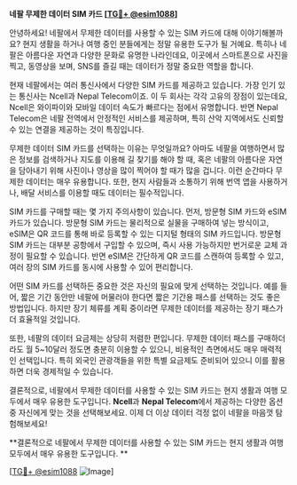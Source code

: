 **네팔 무제한 데이터 SIM 카드 [[TG💪+ @esim1088](https://t.me/s/esim1088)]**

안녕하세요! 네팔에서 무제한 데이터를 사용할 수 있는 SIM 카드에 대해 이야기해볼까요? 현지 생활을 하거나 여행 중인 분들에게는 정말 유용한 도구가 될 거예요. 특히나 네팔은 아름다운 자연과 다양한 문화로 유명한 나라인데요, 이곳에서 스마트폰으로 사진을 찍고, 동영상을 보며, SNS를 즐길 때는 데이터가 정말 중요한 역할을 합니다.

현재 네팔에서는 여러 통신사에서 다양한 SIM 카드를 제공하고 있습니다. 가장 인기 있는 통신사는 Ncell과 Nepal Telecom이죠. 이 두 회사는 각각 고유의 장점이 있는데요, Ncell은 와이파이와 모바일 데이터 속도가 빠르다는 점에서 유명합니다. 반면 Nepal Telecom은 네팔 전역에서 안정적인 서비스를 제공하며, 특히 산악 지역에서도 신뢰할 수 있는 연결을 제공하는 것이 특징입니다.

무제한 데이터 SIM 카드를 선택하는 이유는 무엇일까요? 아마도 네팔을 여행하면서 많은 정보를 검색하거나 지도를 이용해 길 찾기를 해야 할 때, 혹은 네팔의 아름다운 자연을 담아내기 위해 사진이나 영상을 많이 찍어야 할 때가 많을 겁니다. 이런 순간마다 무제한 데이터는 매우 유용합니다. 또한, 현지 사람들과 소통하기 위해 번역 앱을 사용하거나, 배달 서비스를 이용할 때도 데이터는 필수적입니다.

SIM 카드를 구매할 때는 몇 가지 주의사항이 있습니다. 먼저, 방문형 SIM 카드와 eSIM 카드가 있습니다. 방문형 SIM 카드는 물리적으로 실물을 구매하여 넣는 방식이고, eSIM은 QR 코드를 통해 바로 등록할 수 있는 디지털 형태의 SIM 카드입니다. 방문형 SIM 카드는 대부분 공항에서 구입할 수 있으며, 즉시 사용 가능하지만 번거로운 교체 과정이 필요할 수 있습니다. 반면 eSIM은 간단하게 QR 코드를 스캔하여 등록할 수 있고, 여러 장의 SIM 카드를 동시에 사용할 수 있어 편리합니다.

어떤 SIM 카드를 선택하든 중요한 것은 자신의 필요에 맞게 선택하는 것입니다. 예를 들어, 짧은 기간 동안만 네팔에 머물러야 한다면 짧은 기간용 패스를 선택하는 것도 좋은 방법입니다. 하지만 장기 체류를 계획 중이라면 무제한 데이터를 제공하는 장기 패스가 더 효율적일 것입니다.

또한, 네팔의 데이터 요금제는 상당히 저렴한 편입니다. 무제한 데이터 패스를 구매하더라도 월 5~10달러 정도면 충분히 이용할 수 있으니, 비용적인 측면에서도 매우 매력적인 선택입니다. 특히 외국인 관광객들을 위한 특별 요금제도 준비되어 있으니 이를 활용하면 더욱 경제적일 수 있습니다.

결론적으로, 네팔에서 무제한 데이터를 사용할 수 있는 SIM 카드는 현지 생활과 여행 모두에서 매우 유용한 도구입니다. **Ncell**과 **Nepal Telecom**에서 제공하는 다양한 옵션 중 자신에게 맞는 것을 선택해보세요. 이제 더 이상 데이터 걱정 없이 네팔을 마음껏 탐험해보세요!

**결론적으로 네팔에서 무제한 데이터를 사용할 수 있는 SIM 카드는 현지 생활과 여행 모두에서 매우 유용한 도구입니다. **

[[TG💪+ @esim1088](https://t.me/s/esim1088) ![Image](https://i.postimg.cc/Y0z9fWf4/image.png)]